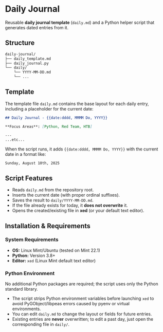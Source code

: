 # Daily Journal

Reusable **daily journal template** (`daily.md`) and a Python helper script that generates dated entries from it.

## Structure

```bash
daily-journal/
├── daily_template.md
├── daily_journal.py
└── daily/
    └── YYYY-MM-DD.md
    └── ...        
```

## Template

The template file `daily.md` contains the base layout for each daily entry, including a placeholder for the current date:

```markdown
## Daily Journal - {{date:dddd, MMMM Do, YYYY}}

**Focus Areas**: [Python, Red Team, HTB]

---
...etc...
```

When the script runs, it adds `{{date:dddd, MMMM Do, YYYY}}` with the current date in a format like:

```
Sunday, August 10th, 2025
```

## Script Features

- Reads `daily.md` from the repository root.
- Inserts the current date (with proper ordinal suffixes).
- Saves the result to `daily/YYYY-MM-DD.md`.
- If the file already exists for today, it **does not overwrite** it.
- Opens the created/existing file in **xed** (or your default text editor).

## Installation & Requirements

### System Requirements

- **OS:** Linux Mint/Ubuntu (tested on Mint 22.1)
- **Python:** Version 3.8+
- **Editor:** `xed` (Linux Mint default text editor)

### Python Environment

No additional Python packages are required; the script uses only the Python standard library.

- The script strips Python environment variables before launching `xed` to avoid PyGObject/libpeas errors caused by pyenv or virtual environments.
- You can edit `daily.md` to change the layout or fields for future entries.
- Existing entries are **never** overwritten; to edit a past day, just open the corresponding file in `daily/`.
